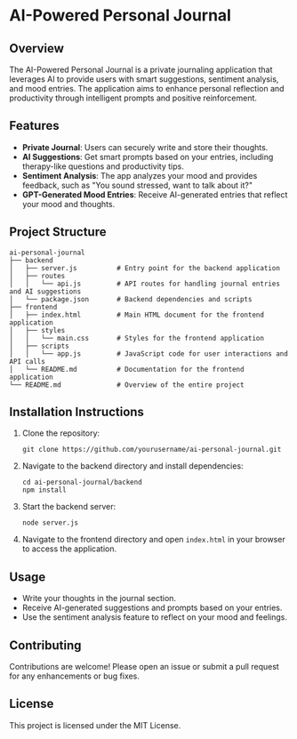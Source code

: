 # AI-Powered Personal Journal

## Overview
The AI-Powered Personal Journal is a private journaling application that leverages AI to provide users with smart suggestions, sentiment analysis, and mood entries. The application aims to enhance personal reflection and productivity through intelligent prompts and positive reinforcement.

## Features
- **Private Journal**: Users can securely write and store their thoughts.
- **AI Suggestions**: Get smart prompts based on your entries, including therapy-like questions and productivity tips.
- **Sentiment Analysis**: The app analyzes your mood and provides feedback, such as "You sound stressed, want to talk about it?"
- **GPT-Generated Mood Entries**: Receive AI-generated entries that reflect your mood and thoughts.

## Project Structure
```
ai-personal-journal
├── backend
│   ├── server.js          # Entry point for the backend application
│   ├── routes
│   │   └── api.js         # API routes for handling journal entries and AI suggestions
│   └── package.json       # Backend dependencies and scripts
├── frontend
│   ├── index.html         # Main HTML document for the frontend application
│   ├── styles
│   │   └── main.css       # Styles for the frontend application
│   ├── scripts
│   │   └── app.js         # JavaScript code for user interactions and API calls
│   └── README.md          # Documentation for the frontend application
└── README.md              # Overview of the entire project
```

## Installation Instructions
1. Clone the repository:
   ```
   git clone https://github.com/yourusername/ai-personal-journal.git
   ```
2. Navigate to the backend directory and install dependencies:
   ```
   cd ai-personal-journal/backend
   npm install
   ```
3. Start the backend server:
   ```
   node server.js
   ```

4. Navigate to the frontend directory and open `index.html` in your browser to access the application.

## Usage
- Write your thoughts in the journal section.
- Receive AI-generated suggestions and prompts based on your entries.
- Use the sentiment analysis feature to reflect on your mood and feelings.

## Contributing
Contributions are welcome! Please open an issue or submit a pull request for any enhancements or bug fixes.

## License
This project is licensed under the MIT License.